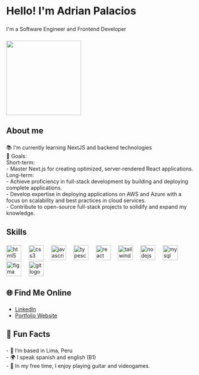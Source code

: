 <h1 align="left">Hello! I'm Adrian Palacios</h1>

###

<p align="left">I'm a Software Engineer and Frontend Developer</p>

###

<div align="left">
  <img height="200" src="https://i.pinimg.com/originals/74/63/59/74635989b770a38189fff31a8ef152ea.gif"  />
</div>

###

<h2 align="left">About me</h2>

###

<p align="left">📚 I'm currently learning NextJS and backend technologies<br>🎯 Goals: <br>Short-term:<br>- Master Next.js for creating optimized, server-rendered React applications.<br>Long-term:<br>- Achieve proficiency in full-stack development by building and deploying complete applications.<br>    - Develop expertise in deploying applications on AWS and Azure with a focus on scalability and best practices in cloud services.<br>    - Contribute to open-source full-stack projects to solidify and expand my knowledge.</p>

###

<h2 align="left">Skills</h2>

###

<div align="left">
  <img src="https://cdn.jsdelivr.net/gh/devicons/devicon/icons/html5/html5-original.svg" height="40" alt="html5 logo"  />
  <img width="12" />
  <img src="https://cdn.jsdelivr.net/gh/devicons/devicon/icons/css3/css3-original.svg" height="40" alt="css3 logo"  />
  <img width="12" />
  <img src="https://cdn.jsdelivr.net/gh/devicons/devicon/icons/javascript/javascript-original.svg" height="40" alt="javascript logo"  />
  <img width="12" />
  <img src="https://cdn.jsdelivr.net/gh/devicons/devicon/icons/typescript/typescript-original.svg" height="40" alt="typescript logo"  />
  <img width="12" />
  <img src="https://cdn.jsdelivr.net/gh/devicons/devicon/icons/react/react-original.svg" height="40" alt="react logo"  />
  <img width="12" />
  <img src="https://cdn.jsdelivr.net/gh/devicons/devicon/icons/tailwindcss/tailwindcss-original-wordmark.svg" height="40" alt="tailwindcss logo"  />
  <img width="12" />
  <img src="https://cdn.jsdelivr.net/gh/devicons/devicon/icons/nodejs/nodejs-original.svg" height="40" alt="nodejs logo"  />
  <img width="12" />
  <img src="https://cdn.jsdelivr.net/gh/devicons/devicon/icons/mysql/mysql-original.svg" height="40" alt="mysql logo"  />
  <img width="12" />
  <img src="https://cdn.jsdelivr.net/gh/devicons/devicon/icons/figma/figma-original.svg" height="40" alt="figma logo"  />
  <img width="12" />
  <img src="https://cdn.jsdelivr.net/gh/devicons/devicon/icons/git/git-original.svg" height="40" alt="git logo"  />
</div>

###

<h2 align="left">🌐 Find Me Online</h2>

###

- [LinkedIn](https://www.linkedin.com/in/adrianpal-dev/)
- [Portfolio Website](https://adrianpal.xyz/)

###

<h2 align="left">🌟 Fun Facts</h2>

###

<p align="left">- 📍 I’m based in Lima, Peru<br>- 🌍 I speak spanish and english (B1)<br>- 🎨 In my free time, I enjoy playing guitar and videogames.</p>

###
